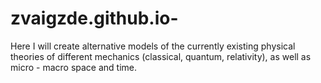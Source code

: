 # zvaigzde.github.io-
Here I will create alternative models of the currently existing physical theories of different mechanics (classical, quantum, relativity), as well as micro - macro space and time.
